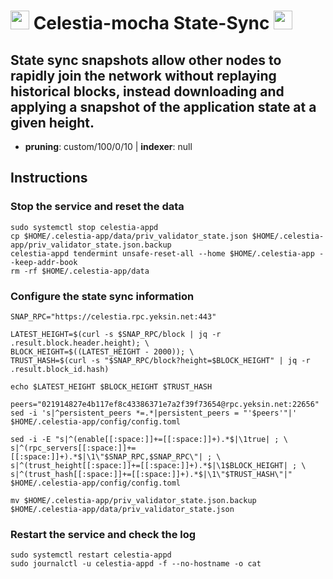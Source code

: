# <img src="https://user-images.githubusercontent.com/110628975/209973850-513712ef-57dd-4328-8e1d-e0a2d8d4f136.png" width="30" alt=""> Celestia-mocha State-Sync <img src="https://user-images.githubusercontent.com/110628975/209973852-c4fc58fc-7a88-429b-97e9-47a693d6db9f.png" width="30"/>

## State sync snapshots allow other nodes to rapidly join the network without replaying historical blocks, instead downloading and applying a snapshot of the application state at a given height.

- **pruning**: custom/100/0/10 | **indexer**: null


## Instructions

### Stop the service and reset the data

```
sudo systemctl stop celestia-appd
cp $HOME/.celestia-app/data/priv_validator_state.json $HOME/.celestia-app/priv_validator_state.json.backup
celestia-appd tendermint unsafe-reset-all --home $HOME/.celestia-app --keep-addr-book
rm -rf $HOME/.celestia-app/data
```

### Configure the state sync information

```
SNAP_RPC="https://celestia.rpc.yeksin.net:443"

LATEST_HEIGHT=$(curl -s $SNAP_RPC/block | jq -r .result.block.header.height); \
BLOCK_HEIGHT=$((LATEST_HEIGHT - 2000)); \
TRUST_HASH=$(curl -s "$SNAP_RPC/block?height=$BLOCK_HEIGHT" | jq -r .result.block_id.hash)

echo $LATEST_HEIGHT $BLOCK_HEIGHT $TRUST_HASH

peers="021914827e4b117ef8c43386371e7a2f39f73654@rpc.yeksin.net:22656"
sed -i 's|^persistent_peers *=.*|persistent_peers = "'$peers'"|' $HOME/.celestia-app/config/config.toml

sed -i -E "s|^(enable[[:space:]]+=[[:space:]]+).*$|\1true| ; \
s|^(rpc_servers[[:space:]]+=[[:space:]]+).*$|\1\"$SNAP_RPC,$SNAP_RPC\"| ; \
s|^(trust_height[[:space:]]+=[[:space:]]+).*$|\1$BLOCK_HEIGHT| ; \
s|^(trust_hash[[:space:]]+=[[:space:]]+).*$|\1\"$TRUST_HASH\"|" $HOME/.celestia-app/config/config.toml

mv $HOME/.celestia-app/priv_validator_state.json.backup $HOME/.celestia-app/data/priv_validator_state.json
```

### Restart the service and check the log

```
sudo systemctl restart celestia-appd
sudo journalctl -u celestia-appd -f --no-hostname -o cat
```
